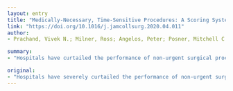 ```yaml
---
layout: entry
title: "Medically-Necessary, Time-Sensitive Procedures: A Scoring System to Ethically and Efficiently Manage Resource Scarcity and Provider Risk During the COVID-19 Pandemic"
link: "https://doi.org/10.1016/j.jamcollsurg.2020.04.011"
author:
- Prachand, Vivek N.; Milner, Ross; Angelos, Peter; Posner, Mitchell C.; Fung, John J.; Agrawal, Nishant; Jeevanandam, Valluvan; Matthews, Jeffrey B.

summary:
- "Hospitals have curtailed the performance of non-urgent surgical procedures. The decision to proceed with Medically-Necessary, Time-Sensitive (MeNTS) procedures in the setting of the COVID-19 pandemic requires incorporation of factors heretofore not overtly considered by surgeons in the already complicated processes of clinical judgment and shared decision-making."

original:
- "Hospitals have severely curtailed the performance of non-urgent surgical procedures in anticipation of the need to redeploy healthcare resources to meet the projected massive medical needs of patients with Coronavirus Disease 2019 (COVID-19). Surgical treatment of non-COVID-19 related disease during this period, however, still remains necessary. The decision to proceed with Medically-Necessary, Time-Sensitive (MeNTS) procedures in the setting of the COVID-19 pandemic requires incorporation of factors (resource limitations, COVID-19 transmission risk to providers and patients) heretofore not overtly considered by surgeons in the already complicated processes of clinical judgment and shared decision-making. We describe a scoring system that systematically integrates these factors to facilitate decision-making and triage for MeNTS procedures and appropriately weighs individual patient risks with the ethical necessity of optimizing public health concerns. This approach is applicable across a broad range of hospital settings (academic and community, urban and rural) in the midst of the pandemic and may be able to inform case triage as OR capacity resumes once the acute phase of the pandemic subsides."
---
```


